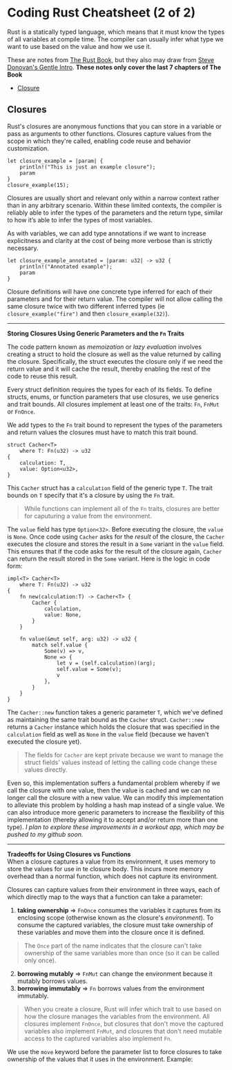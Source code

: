 # Coding Rust Cheatsheet (2 of 2)

Rust is a statically typed language, which means that it must know the types of all variables at compile time. The compiler can usually infer what type we want to use based on the value and how we use it.

These are notes from [The Rust Book](https://doc.rust-lang.org/book/), but they also may draw from [Steve Donovan's Gentle Intro](https://stevedonovan.github.io/rust-gentle-intro/readme.html). **These notes only cover the last 7 chapters of The Book** 

* [Closure](#closure)

## Closures <a name="closure"></a>
Rust's closures are anonymous functions that you can store in a variable or pass as arguments to other functions. Closures capture values from  the scope in which they're called, enabling code reuse and behavior customization.

```
let closure_example = |param| {
    println!("This is just an example closure");
    param
}
closure_example(15);
```

Closures are usually short and relevant only within a narrow context rather than in any arbitrary scenario. Within these limited contexts, the compiler is reliably able to infer the types of the parameters and the return type, similar to how it’s able to infer the types of most variables.

As with variables, we can add type annotations if we want to increase explicitness and clarity at the cost of being more verbose than is strictly necessary. 

```
let closure_example_annotated = |param: u32| -> u32 {
    println!("Annotated example");
    param
}
```

Closure definitions will have one concrete type inferred for each of their parameters and for their return value. The compiler will not allow calling the same closure twice with two different inferred types (ie ```closure_example("fire")``` and then ```closure_example(32)```).

---
**Storing Closures Using Generic Parameters and the ```Fn``` Traits**<br>

The code pattern known as *memoization* or *lazy evaluation* involves creating a struct to hold the closure as well as the value returned by calling the closure. Specifically, the struct executes the closure only if we need the return value and it will cache the result, thereby enabling the rest of the code to reuse this result.

Every struct definition requires the types for each of its fields. To define structs, enums, or function parameters that use closures, we use generics and trait bounds. All closures implement at least one of the traits: ```Fn```, ```FnMut``` or ```FnOnce```.

We add types to the ```Fn``` trait bound to represent the types of the parameters and return values the closures must have to match this trait bound. 

```
struct Cacher<T>
    where T: Fn(u32) -> u32
{
    calculation: T,
    value: Option<u32>,
}
```

This ```Cacher``` struct has a ```calculation``` field of the generic type ```T```. The trait bounds on ```T``` specify that it's a closure by using the ```Fn``` trait. 

> While functions can implement all of the ```Fn``` traits, closures are better for caputuring a value from the environment.

The ```value``` field has type ```Option<32>```. Before executing the closure, the ```value``` is ```None```. Once code using ```Cacher``` asks for the *result* of the closure, the ```Cacher``` executes the closure and stores the result in a ```Some``` variant in the ```value``` field. This ensures that if the code asks for the result of the closure again, ```Cacher``` can return the result stored in the ```Some``` variant. Here is the logic in code form:

```
impl<T> Cacher<T>
    where T: Fn(u32) -> u32
{
    fn new(calculation:T) -> Cacher<T> {
        Cacher {
            calculation,
            value: None,
        }
    }

    fn value(&mut self, arg: u32) -> u32 {
        match self.value {
            Some(v) => v,
            None => {
                let v = (self.calculation)(arg);
                self.value = Some(v);
                v
            },
        }
    }
}
```

The ```Cacher::new``` function takes a generic parameter ```T```, which we've defined as maintaining the same trait bound as the ```Cacher``` struct. ```Cacher::new``` returns a ```Cacher``` instance which holds the closure that was specified in the ```calculation``` field as well as ```None``` in the ```value``` field (because we haven't executed the closure yet). 

> The fields for ```Cacher``` are kept private because we want to manage the struct fields' values instead of letting the calling code change these values directly.

Even so, this implementation suffers a fundamental problem whereby if we call the closure with one value, then the value is cached and we can no longer call the closure with a new value. We can modify this implementation to alleviate this problem by holding a hash map instead of a single value. We can also introduce more generic parameters to increase the flexibility of this implementation (thereby allowing it to accept and/or return more than one type). *I plan to explore these improvements in a workout app, which may be pushed to my github soon.*

---
**Tradeoffs for Using Closures vs Functions**<br>
When a closure captures a value from its environment, it uses memory to store the values for use in te closure body. This incurs more memory overhead than a normal function, which does not capture its environment.

Closures can capture values from their environment in three ways, each of which directly map to the ways that a function can take a parameter:
1. **taking ownership** => ```FnOnce``` consumes the variables it captures from its enclosing scope (otherwise known as the closure's *environment*). To consume the captured variables, the closure must take ownership of these variables and move them into the closure once it is defined. 
> The ```Once``` part of the name indicates that the closure can't take ownership of the same variables more than once (so it can be called only once).<br>
2. **borrowing mutably** => ```FnMut``` can change the environment because it mutably borrows values.
3. **borrowing immutably** => ```Fn``` borrows values from the environment immutably.

> When you create a closure, Rust will infer which trait to use based on how the closure manages the variables from the environment. All closures implement ```FnOnce```, but closures that don't move the captured variables also implement ```FnMut```, and closures that don't need mutable access to the captured variables also implement ```Fn```. 

We use the ```move``` keyword before the parameter list to force closures to take ownership of the values that it uses in the environment. Example: